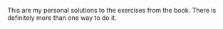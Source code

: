 This are my personal solutions to the exercises from the book. 
There is definitely more than one way to do it.
